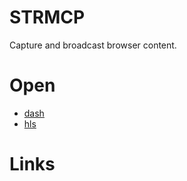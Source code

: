 # STRMCP

Capture and broadcast browser content.

# Open

- [dash](http://localhost:8080/live/stream.mpd)
- [hls](http://localhost:8080/live/stream.m3u8)

# Links

[0]: https://moctodemo.akamaized.net/tools/ffbuilder
[1]: https://cloud.ibm.com/docs/CDN?topic=CDN-how-to-serve-video-on-demand-with-cdn
[2]: https://ffmpeg.org/ffmpeg-formats.html
[3]: https://github.com/Dash-Industry-Forum/dash.js
[4]: https://www.selenium.dev/selenium/docs/api/javascript/index.html
[5]: https://blog.logrocket.com/testing-website-selenium-docker/#running-selenium-tests-firefox
